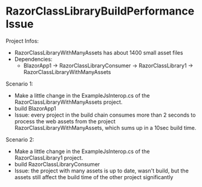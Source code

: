 # RazorClassLibraryBuildPerformanceIssue

Project Infos:
* RazorClassLibraryWithManyAssets has about 1400 small asset files
* Dependencies:
    * BlazorApp1 -> RazorClassLibraryConsumer -> RazorClassLibrary1 -> RazorClassLibraryWithManyAssets

Scenario 1:
* Make a little change in the ExampleJsInterop.cs of the RazorClassLibraryWithManyAssets project.
* build BlazorApp1
* Issue: every project in the build chain consumes more than 2 seconds to process the web assets from the project RazorClassLibraryWithManyAssets, which sums up in a 10sec build time.


Scenario 2:
* Make a little change in the ExampleJsInterop.cs of the RazorClassLibrary1 project.
* build RazorClassLibraryConsumer
* Issue: the project with many assets is up to date, wasn't build, but the assets still affect the build time of the other project significantly
